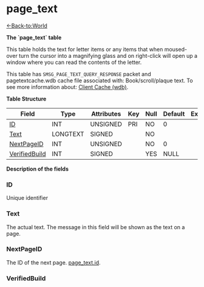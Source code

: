 # page\_text

[<-Back-to:World](database-world)

**The \`page\_text\` table**

This table holds the text for letter items or any items that when moused-over turn the cursor into a magnifying glass and on right-click will open up a window where you can read the contents of the letter.

This table has `SMSG_PAGE_TEXT_QUERY_RESPONSE` packet and pagetextcache.wdb cache file associated with: Book/scroll/plaque text. To see more information about: [Client Cache (wdb)](client-cache-wdb).

**Table Structure**

| Field              | Type      | Attributes | Key | Null | Default | Extra | Comment |
| ------------------ | --------- | ---------- | --- | ---- | ------- | ----- | ------- |
| [ID][1]            | INT       | UNSIGNED   | PRI | NO   | 0       |       |         |
| [Text][2]          | LONGTEXT  | SIGNED     |     | NO   |         |       |         |
| [NextPageID][3]    | INT       | UNSIGNED   |     | NO   | 0       |       |         |
| [VerifiedBuild][4] | INT       | SIGNED     |     | YES  | NULL    |       |         |

[1]: #id
[2]: #text
[3]: #nextpageid
[4]: #verifiedbuild

**Description of the fields**

### ID

Unique identifier

### Text

The actual text. The message in this field will be shown as the text on a page.

### NextPageID

The ID of the next page. [page_text.id](#id).

### VerifiedBuild
